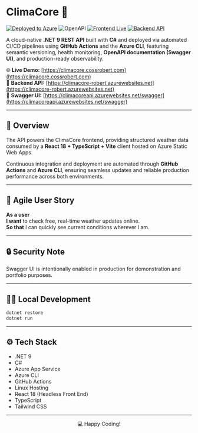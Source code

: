 # ClimaCore 🚀  

[![Deployed to Azure](https://img.shields.io/badge/Deployed%20to-Azure-blue?logo=microsoftazure&logoColor=white)](https://azure.microsoft.com)
![OpenAPI](https://img.shields.io/badge/Documented%20with-OpenAPI-green?logo=openapiinitiative&logoColor=white)
[![Frontend Live](https://img.shields.io/website?url=https%3A%2F%2Fclimacore.cossrobert.com&label=Frontend)](https://climacore.cossrobert.com)
[![Backend API](https://img.shields.io/badge/Backend%20API-Azure-blue?logo=microsoftazure&logoColor=white)](https://climacoreapi.azurewebsites.net/weatherforecast)

A cloud-native **.NET 9 REST API** built with **C#** and deployed via automated CI/CD pipelines using **GitHub Actions** and the **Azure CLI**, featuring semantic versioning, health monitoring, **OpenAPI documentation (Swagger UI)**, and production-ready observability.

🌐 **Live Demo:** [https://climacore.cossrobert.com](https://climacore.cossrobert.com)  
🧩 **Backend API:** [https://climacore-robert.azurewebsites.net](https://climacore-robert.azurewebsites.net)  
📘 **Swagger UI:** [https://climacoreapi.azurewebsites.net/swagger](https://climacoreapi.azurewebsites.net/swagger)

---

## 🧰 Overview  

The API powers the ClimaCore frontend, providing structured weather data consumed by a **React 18 + TypeScript + Vite** client hosted on Azure Static Web Apps.

Continuous integration and deployment are automated through **GitHub Actions** and **Azure CLI**, ensuring seamless updates and reliable production performance across both environments.

---

## 🧩 Agile User Story 
**As a user**  
**I want** to check free, real-time weather updates online.  
**So that** I can quickly see current conditions wherever I am.

---

## 🔒 Security Note  
Swagger UI is intentionally enabled in production for demonstration and portfolio purposes. 

---

## 👨‍💻 Local Development  

```bash
dotnet restore
dotnet run
```

---

## ⚙️ Tech Stack
- .NET 9
- C#
- Azure App Service
- Azure CLI
- GitHub Actions
- Linux Hosting
- React 18 (Headless Front End)
- TypeScript
- Tailwind CSS

---

<p align="center">💻 Happy Coding!</p>



